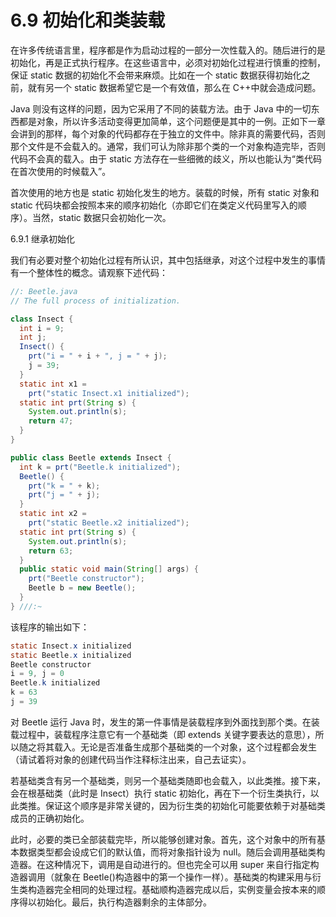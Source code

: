 # 6.9 初始化和类装载

在许多传统语言里，程序都是作为启动过程的一部分一次性载入的。随后进行的是初始化，再是正式执行程序。在这些语言中，必须对初始化过程进行慎重的控制，保证 static 数据的初始化不会带来麻烦。比如在一个 static 数据获得初始化之前，就有另一个 static 数据希望它是一个有效值，那么在 C++中就会造成问题。

Java 则没有这样的问题，因为它采用了不同的装载方法。由于 Java 中的一切东西都是对象，所以许多活动变得更加简单，这个问题便是其中的一例。正如下一章会讲到的那样，每个对象的代码都存在于独立的文件中。除非真的需要代码，否则那个文件是不会载入的。通常，我们可认为除非那个类的一个对象构造完毕，否则代码不会真的载入。由于 static 方法存在一些细微的歧义，所以也能认为“类代码在首次使用的时候载入”。

首次使用的地方也是 static 初始化发生的地方。装载的时候，所有 static 对象和 static 代码块都会按照本来的顺序初始化（亦即它们在类定义代码里写入的顺序）。当然，static 数据只会初始化一次。

6.9.1 继承初始化

我们有必要对整个初始化过程有所认识，其中包括继承，对这个过程中发生的事情有一个整体性的概念。请观察下述代码：

```java
//: Beetle.java
// The full process of initialization.

class Insect {
  int i = 9;
  int j;
  Insect() {
    prt("i = " + i + ", j = " + j);
    j = 39;
  }
  static int x1 =
    prt("static Insect.x1 initialized");
  static int prt(String s) {
    System.out.println(s);
    return 47;
  }
}

public class Beetle extends Insect {
  int k = prt("Beetle.k initialized");
  Beetle() {
    prt("k = " + k);
    prt("j = " + j);
  }
  static int x2 =
    prt("static Beetle.x2 initialized");
  static int prt(String s) {
    System.out.println(s);
    return 63;
  }
  public static void main(String[] args) {
    prt("Beetle constructor");
    Beetle b = new Beetle();
  }
} ///:~
```

该程序的输出如下：

```java
static Insect.x initialized
static Beetle.x initialized
Beetle constructor
i = 9, j = 0
Beetle.k initialized
k = 63
j = 39
```

对 Beetle 运行 Java 时，发生的第一件事情是装载程序到外面找到那个类。在装载过程中，装载程序注意它有一个基础类（即 extends 关键字要表达的意思），所以随之将其载入。无论是否准备生成那个基础类的一个对象，这个过程都会发生（请试着将对象的创建代码当作注释标注出来，自己去证实）。

若基础类含有另一个基础类，则另一个基础类随即也会载入，以此类推。接下来，会在根基础类（此时是 Insect）执行 static 初始化，再在下一个衍生类执行，以此类推。保证这个顺序是非常关键的，因为衍生类的初始化可能要依赖于对基础类成员的正确初始化。

此时，必要的类已全部装载完毕，所以能够创建对象。首先，这个对象中的所有基本数据类型都会设成它们的默认值，而将对象指针设为 null。随后会调用基础类构造器。在这种情况下，调用是自动进行的。但也完全可以用 super 来自行指定构造器调用（就象在 Beetle()构造器中的第一个操作一样）。基础类的构建采用与衍生类构造器完全相同的处理过程。基础顺构造器完成以后，实例变量会按本来的顺序得以初始化。最后，执行构造器剩余的主体部分。
